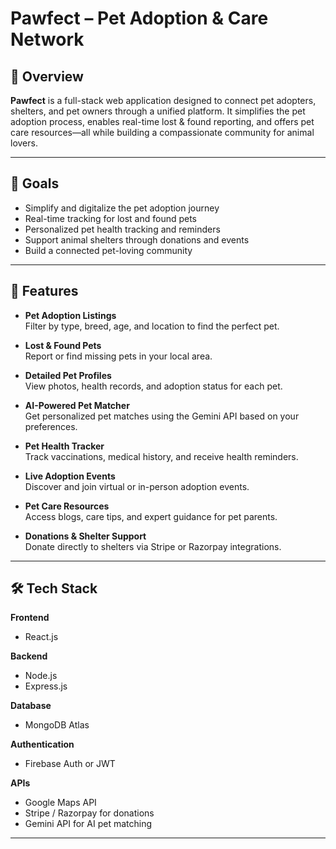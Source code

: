 # Pawfect – Pet Adoption & Care Network

## 🐾 Overview

**Pawfect** is a full-stack web application designed to connect pet adopters, shelters, and pet owners through a unified platform. It simplifies the pet adoption process, enables real-time lost & found reporting, and offers pet care resources—all while building a compassionate community for animal lovers.

---

## 🎯 Goals

- Simplify and digitalize the pet adoption journey  
- Real-time tracking for lost and found pets  
- Personalized pet health tracking and reminders  
- Support animal shelters through donations and events  
- Build a connected pet-loving community  

---

## 🚀 Features

- **Pet Adoption Listings**  
  Filter by type, breed, age, and location to find the perfect pet.

- **Lost & Found Pets**  
  Report or find missing pets in your local area.

- **Detailed Pet Profiles**  
  View photos, health records, and adoption status for each pet.

- **AI-Powered Pet Matcher**  
  Get personalized pet matches using the Gemini API based on your preferences.

- **Pet Health Tracker**  
  Track vaccinations, medical history, and receive health reminders.

- **Live Adoption Events**  
  Discover and join virtual or in-person adoption events.

- **Pet Care Resources**  
  Access blogs, care tips, and expert guidance for pet parents.

- **Donations & Shelter Support**  
  Donate directly to shelters via Stripe or Razorpay integrations.

---

## 🛠 Tech Stack

**Frontend**  
- React.js

**Backend**  
- Node.js  
- Express.js

**Database**  
- MongoDB Atlas

**Authentication**  
- Firebase Auth or JWT

**APIs**  
- Google Maps API  
- Stripe / Razorpay for donations  
- Gemini API for AI pet matching

---
